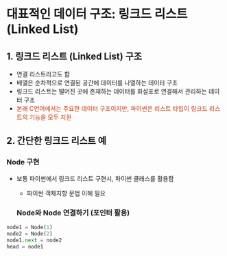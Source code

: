 # 대표적인 데이터 구조: 링크드 리스트 (Linked List)

## 1. 링크드 리스트 (Linked List) 구조
* 연결 리스트라고도 함
* 배열은 순차적으로 연결된 공간에 데이터를 나열하는 데이터 구조
* 링크드 리스트는 떨어진 곳에 존재하는 데이터를 화살표로 연결해서 관리하는 데이터 구조
* <font color='#BF360C'>본래 C언어에서는 주요한 데이터 구조이지만, 파이썬은 리스트 타입이 링크드 리스트의 기능을 모두 지원</font>

## 2. 간단한 링크드 리스트 예

### Node 구현
- 보통 파이썬에서 링크드 리스트 구현시, 파이썬 클래스를 활용함
  - 파이썬 객체지향 문법 이해 필요

  ### Node와 Node 연결하기 (포인터 활용)

```python
node1 = Node(1)
node2 = Node(2)
node1.next = node2
head = node1
```
